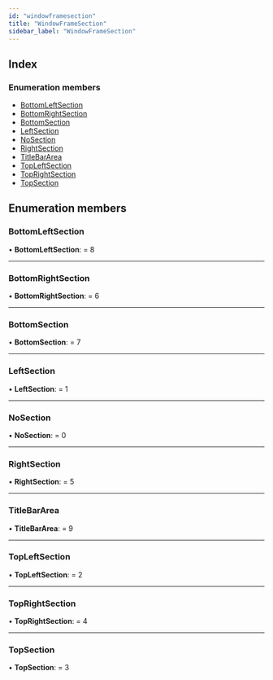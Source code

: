 ```yaml
---
id: "windowframesection"
title: "WindowFrameSection"
sidebar_label: "WindowFrameSection"
---
```


## Index

### Enumeration members

* [BottomLeftSection](windowframesection.md#bottomleftsection)
* [BottomRightSection](windowframesection.md#bottomrightsection)
* [BottomSection](windowframesection.md#bottomsection)
* [LeftSection](windowframesection.md#leftsection)
* [NoSection](windowframesection.md#nosection)
* [RightSection](windowframesection.md#rightsection)
* [TitleBarArea](windowframesection.md#titlebararea)
* [TopLeftSection](windowframesection.md#topleftsection)
* [TopRightSection](windowframesection.md#toprightsection)
* [TopSection](windowframesection.md#topsection)

## Enumeration members

###  BottomLeftSection

• **BottomLeftSection**: = 8

___

###  BottomRightSection

• **BottomRightSection**: = 6

___

###  BottomSection

• **BottomSection**: = 7

___

###  LeftSection

• **LeftSection**: = 1

___

###  NoSection

• **NoSection**: = 0

___

###  RightSection

• **RightSection**: = 5

___

###  TitleBarArea

• **TitleBarArea**: = 9

___

###  TopLeftSection

• **TopLeftSection**: = 2

___

###  TopRightSection

• **TopRightSection**: = 4

___

###  TopSection

• **TopSection**: = 3

